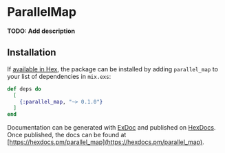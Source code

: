 # ParallelMap

**TODO: Add description**

## Installation

If [available in Hex](https://hex.pm/docs/publish), the package can be installed
by adding `parallel_map` to your list of dependencies in `mix.exs`:

```elixir
def deps do
  [
    {:parallel_map, "~> 0.1.0"}
  ]
end
```

Documentation can be generated with [ExDoc](https://github.com/elixir-lang/ex_doc)
and published on [HexDocs](https://hexdocs.pm). Once published, the docs can
be found at [https://hexdocs.pm/parallel_map](https://hexdocs.pm/parallel_map).

